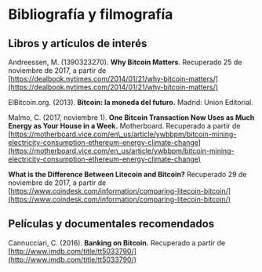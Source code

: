 # Bibliografía y filmografía

## Libros y artículos de interés

Andreessen, M. \(1390323270\). **Why Bitcoin Matters**. Recuperado 25 de noviembre de 2017, a partir de [https://dealbook.nytimes.com/2014/01/21/why-bitcoin-matters/](https://dealbook.nytimes.com/2014/01/21/why-bitcoin-matters/)

ElBitcoin.org. \(2013\). **Bitcoin: la moneda del futuro.** Madrid: Union Editorial.

Malmo, C. \(2017, noviembre 1\). **One Bitcoin Transaction Now Uses as Much Energy as Your House in a Week.** Motherboard. Recuperado a partir de [https://motherboard.vice.com/en\_us/article/ywbbpm/bitcoin-mining-electricity-consumption-ethereum-energy-climate-change](https://motherboard.vice.com/en_us/article/ywbbpm/bitcoin-mining-electricity-consumption-ethereum-energy-climate-change)

**What is the Difference Between Litecoin and Bitcoin?** Recuperado 29 de noviembre de 2017, a partir de [https://www.coindesk.com/information/comparing-litecoin-bitcoin/](https://www.coindesk.com/information/comparing-litecoin-bitcoin/)

## Películas y documentales recomendados

Cannucciari, C. \(2016\). **Banking on Bitcoin.** Recuperado a partir de [http://www.imdb.com/title/tt5033790/](http://www.imdb.com/title/tt5033790/)

